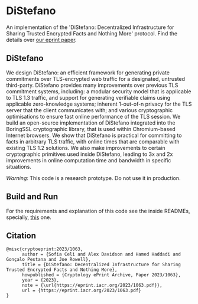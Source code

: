 # DiStefano

An implementation of the 'DiStefano: Decentralized Infrastructure for Sharing Trusted Encrypted Facts and Nothing More' protocol. Find the details over [our eprint paper](https://eprint.iacr.org/2023/1063.pdf).

## DiStefano

We design DiStefano: an efficient framework for generating private commitments over TLS-encrypted web traffic for a designated, untrusted third-party. DiStefano provides many improvements over previous TLS commitment systems, including: a modular security model that is applicable
to TLS 1.3 traffic, and support for generating verifiable claims using applicable zero-knowledge systems; inherent 1-out-of-n privacy for the TLS server that the client communicates with; and various cryptographic optimisations to ensure fast online performance of the TLS session. We build an open-source implementation of DiStefano integrated into the BoringSSL cryptographic library, that is used within Chromium-based Internet browsers. We show that DiStefano is practical for committing to facts in arbitrary TLS traffic, with online times that are comparable with existing TLS 1.2 solutions. We also make improvements to certain cryptographic primitives used inside DiStefano, leading to 3x and 2x improvements in online computation time and bandwidth in specific situations.

*Warning*: This code is a research prototype. Do not use it in production.

## Build and Run

For the requirements and explanation of this code see the inside READMEs, specially, [this](https://github.com/brave-experiments/DiStefano/blob/main/src/README.md) one.

## Citation

```
@misc{cryptoeprint:2023/1063,
      author = {Sofia Celi and Alex Davidson and Hamed Haddadi and Gonçalo Pestana and Joe Rowell},
      title = {DiStefano: Decentralized Infrastructure for Sharing Trusted Encrypted Facts and Nothing More},
      howpublished = {Cryptology ePrint Archive, Paper 2023/1063},
      year = {2023},
      note = {\url{https://eprint.iacr.org/2023/1063.pdf}},
      url = {https://eprint.iacr.org/2023/1063.pdf}
}
```
